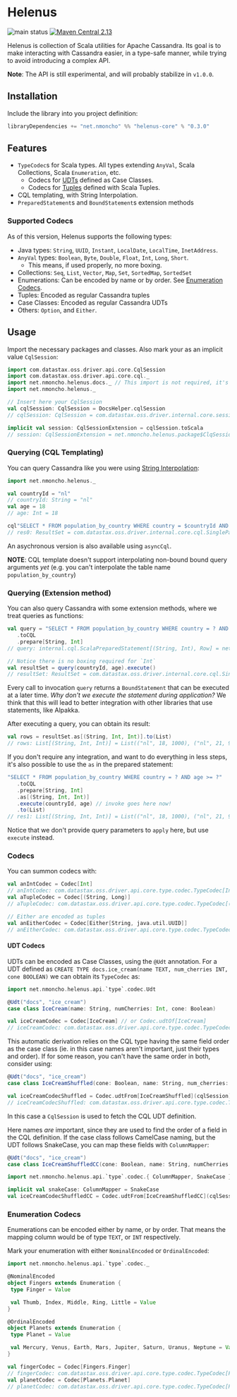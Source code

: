# Helenus

![main status](https://github.com/nMoncho/helenus/actions/workflows/main.yaml/badge.svg)
[![Maven Central 2.13](https://maven-badges.herokuapp.com/maven-central/net.nmoncho/helenus-core_2.13/badge.svg)](https://maven-badges.herokuapp.com/maven-central/net.nmoncho/helenus-core_2.13)

Helenus is collection of Scala utilities for Apache Cassandra. Its goal is to
make interacting with Cassandra easier, in a type-safe manner, while trying to
avoid introducing a complex API.

**Note**: The API is still experimental, and will probably stabilize in `v1.0.0`.

## Installation

Include the library into you project definition:

```scala
libraryDependencies += "net.nmoncho" %% "helenus-core" % "0.3.0"
```

## Features

 - `TypeCodec`s for Scala types. All types extending `AnyVal`, Scala Collections, Scala `Enumeration`, etc.
   - Codecs for [UDTs](https://docs.datastax.com/en/cql-oss/3.3/cql/cql_using/useCreateUDT.html) defined as Case Classes.
   - Codecs for [Tuples](https://docs.datastax.com/en/cql-oss/3.3/cql/cql_using/useCreateTableTuple.html) defined with Scala Tuples.
 - CQL templating, with String Interpolation.
 - `PreparedStatement`s and `BoundStatement`s extension methods

### Supported Codecs

As of this version, Helenus supports the following types:

- Java types: `String`, `UUID`, `Instant`, `LocalDate`, `LocalTime`, `InetAddress`.
- `AnyVal` types: `Boolean`, `Byte`, `Double`, `Float`, `Int`, `Long`, `Short`.
  - This means, if used properly, no more boxing.
- Collections: `Seq`, `List`, `Vector`, `Map`, `Set`, `SortedMap`, `SortedSet`
- Enumerations: Can be encoded by name or by order. See [Enumeration Codecs](#enumeration-codecs).
- Tuples: Encoded as regular Cassandra tuples
- Case Classes: Encoded as regular Cassandra UDTs
- Others: `Option`, and `Either`.


## Usage

Import the necessary packages and classes. Also mark your as an implicit value `CqlSession`:

```scala
import com.datastax.oss.driver.api.core.CqlSession
import com.datastax.oss.driver.api.core.cql._
import net.nmoncho.helenus.docs._ // This import is not required, it's here to run MDoc // This import is not required, it's here to run MDoc
import net.nmoncho.helenus._

// Insert here your CqlSession
val cqlSession: CqlSession = DocsHelper.cqlSession
// cqlSession: CqlSession = com.datastax.oss.driver.internal.core.session.DefaultSession@31f6535

implicit val session: CqlSessionExtension = cqlSession.toScala
// session: CqlSessionExtension = net.nmoncho.helenus.package$ClqSessionOps$$anon$1@59a4cad9
```

### Querying (CQL Templating)

You can query Cassandra like you were using [String Interpolation](https://docs.scala-lang.org/overviews/core/string-interpolation.html):

```scala
import net.nmoncho.helenus._

val countryId = "nl"
// countryId: String = "nl"
val age = 18
// age: Int = 18

cql"SELECT * FROM population_by_country WHERE country = $countryId AND age > $age".execute()
// res0: ResultSet = com.datastax.oss.driver.internal.core.cql.SinglePageResultSet@22ee863d
```

An asychronous version is also available using `asyncCql`.

**NOTE**: CQL template doesn't support interpolating non-bound bound query arguments _yet_ (e.g. you can't interpolate
the table name `population_by_country`)

### Querying (Extension method)

You can also query Cassandra with some extension methods, where we treat queries as functions:

```scala
val query = "SELECT * FROM population_by_country WHERE country = ? AND age >= ?"
   .toCQL
   .prepare[String, Int]
// query: internal.cql.ScalaPreparedStatement[(String, Int), Row] = net.nmoncho.helenus.internal.cql.ScalaPreparedStatement@2776102c

// Notice there is no boxing required for `Int`
val resultSet = query(countryId, age).execute()
// resultSet: ResultSet = com.datastax.oss.driver.internal.core.cql.SinglePageResultSet@43ae2827
```

Every call to invocation `query` returns a `BoundStatement` that can be executed at a later time. _Why don't we execute
the statement during application?_ We think that this will lead to better integration with other libraries that use
statements, like Alpakka.

After executing a query, you can obtain its result:

```scala
val rows = resultSet.as[(String, Int, Int)].to(List)
// rows: List[(String, Int, Int)] = List(("nl", 18, 1000), ("nl", 21, 900))
```

If you don't require any integration, and want to do everything in less steps, it's also possible to use the `as` in
the prepared statement:

```scala
"SELECT * FROM population_by_country WHERE country = ? AND age >= ?"
   .toCQL
   .prepare[String, Int]
   .as[(String, Int, Int)]
   .execute(countryId, age) // invoke goes here now!
   .to(List)
// res1: List[(String, Int, Int)] = List(("nl", 18, 1000), ("nl", 21, 900))
```

Notice that we don't provide query parameters to `apply` here, but use `execute` instead.


### Codecs

You can summon codecs with:

```scala
val anIntCodec = Codec[Int]
// anIntCodec: com.datastax.oss.driver.api.core.type.codec.TypeCodec[Int] = net.nmoncho.helenus.internal.codec.IntCodec$@421a8f31
val aTupleCodec = Codec[(String, Long)]
// aTupleCodec: com.datastax.oss.driver.api.core.type.codec.TypeCodec[(String, Long)] = TupleCodec[(TEXT, BIGINT)]

// Either are encoded as tuples
val anEitherCodec = Codec[Either[String, java.util.UUID]] 
// anEitherCodec: com.datastax.oss.driver.api.core.type.codec.TypeCodec[Either[String, java.util.UUID]] = net.nmoncho.helenus.internal.codec.EitherCodec@35ce228a
```

#### UDT Codecs

UDTs can be encoded as Case Classes, using the `@Udt` annotation. For a UDT defined as
`CREATE TYPE docs.ice_cream(name TEXT, num_cherries INT, cone BOOLEAN)` we can obtain its `TypeCodec` as:

```scala
import net.nmoncho.helenus.api.`type`.codec.Udt

@Udt("docs", "ice_cream")
case class IceCream(name: String, numCherries: Int, cone: Boolean)

val iceCreamCodec = Codec[IceCream] // or Codec.udtOf[IceCream]
// iceCreamCodec: com.datastax.oss.driver.api.core.type.codec.TypeCodec[IceCream] = UtdCodec[IceCream]
```

This automatic derivation relies on the CQL type having the same field order as the case class (ie. in this case names
aren't  important,  just their types and order). If for some reason, you can't have the same order in both, consider using:

```scala
@Udt("docs", "ice_cream")
case class IceCreamShuffled(cone: Boolean, name: String, num_cherries: Int)

val iceCreamCodecShuffled = Codec.udtFrom[IceCreamShuffled](cqlSession)
// iceCreamCodecShuffled: com.datastax.oss.driver.api.core.type.codec.TypeCodec[IceCreamShuffled] = UtdCodec[IceCreamShuffled]
```

In this case a `CqlSession` is used to fetch the CQL UDT definition.

Here names _are_ important, since they are used to find the order of a field in the CQL definition. If the case class
follows CamelCase naming, but the UDT follows SnakeCase, you can map these fields with `ColumnMapper`:

```scala
@Udt("docs", "ice_cream")
case class IceCreamShuffledCC(cone: Boolean, name: String, numCherries: Int)

import net.nmoncho.helenus.api.`type`.codec.{ ColumnMapper, SnakeCase }

implicit val snakeCase: ColumnMapper = SnakeCase
val iceCreamCodecShuffledCC = Codec.udtFrom[IceCreamShuffledCC](cqlSession)
```

### Enumeration Codecs

Enumerations can be encoded either by name, or by order. That means the mapping column
would be of type `TEXT`, or `INT` respectively.

Mark your enumeration with either `NominalEncoded` or `OrdinalEncoded`:

```scala
import net.nmoncho.helenus.api.`type`.codec._

@NominalEncoded
object Fingers extends Enumeration {
 type Finger = Value

 val Thumb, Index, Middle, Ring, Little = Value
}

@OrdinalEncoded
object Planets extends Enumeration {
 type Planet = Value

 val Mercury, Venus, Earth, Mars, Jupiter, Saturn, Uranus, Neptune = Value
}

val fingerCodec = Codec[Fingers.Finger]
// fingerCodec: com.datastax.oss.driver.api.core.type.codec.TypeCodec[Fingers.Finger] = EnumerationNominalCodec[Fingers]
val planetCodec = Codec[Planets.Planet]
// planetCodec: com.datastax.oss.driver.api.core.type.codec.TypeCodec[Planets.Planet] = EnumerationOrdinalCodec[Planets]
```